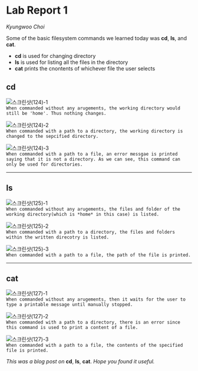# Lab Report 1  
*Kyungwoo Choi*  

Some of the basic filesystem commands we learned today was **cd**, **ls**, and **cat**.
* **cd** is used for changing directory
* **ls** is used for listing all the files in the directory
* **cat** prints the cnontents of whichever file the user selects

## cd

![스크린샷(124)-1](https://github.com/kyc013/cse15l-lab-reports/assets/147003854/c5856114-f8a5-4471-bf0e-09879ad91ec5)  
`When commanded without any arugements, the working directory would still be 'home'. Thus nothing changes.`

![스크린샷(124)-2](https://github.com/kyc013/cse15l-lab-reports/assets/147003854/2bf29182-857d-4f37-9ab2-8606a0f9715d)  
`When commanded with a path to a directory, the working directory is changed to the sepcified directory.`

![스크린샷(124)-3](https://github.com/kyc013/cse15l-lab-reports/assets/147003854/4d8f0106-ff1b-4579-b26e-2b46ac9eb992)  
`When commanded with a path to a file, an error messgae is printed saying that it is not a directory. As we can see, this command can only be used for directories.`
***
## ls

![스크린샷(125)-1](https://github.com/kyc013/cse15l-lab-reports/assets/147003854/03b2841b-7c6d-43e9-ad93-0609728ce575)  
`When commanded without any arugements, the files and folder of the working directory(which is *home* in this case) is listed.`

![스크린샷(125)-2](https://github.com/kyc013/cse15l-lab-reports/assets/147003854/55ac5b7c-5c13-45e9-8b03-6fa88a760c1f)  
`When commanded with a path to a directory, the files and folders within the written direcotry is listed.`

![스크린샷(125)-3](https://github.com/kyc013/cse15l-lab-reports/assets/147003854/55e9ea02-825a-41d6-9d76-4b350db63299)  
`When commanded with a path to a file, the path of the file is printed.`
***
## cat

![스크린샷(127)-1](https://github.com/kyc013/cse15l-lab-reports/assets/147003854/23b188b0-6381-4dc9-89d5-994d56131e1b)  
`When commanded without any arugements, then it waits for the user to type a printable message until manually stopped.`

![스크린샷(127)-2](https://github.com/kyc013/cse15l-lab-reports/assets/147003854/546278eb-978b-4f5e-89ca-dc9ebe534a3b)  
`When commanded with a path to a directory, there is an error since this command is used to print a content of a file.`

![스크린샷(127)-3](https://github.com/kyc013/cse15l-lab-reports/assets/147003854/b122f650-01a9-4754-8f35-7cff23788c78)  
`When commanded with a path to a file, the contents of the specified file is printed.`  
  
*This was a blog post on* **cd**, **ls**, **cat**. *Hope you found it useful.*
